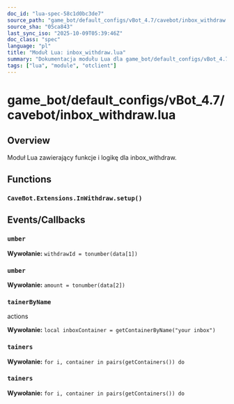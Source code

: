 ```yaml
---
doc_id: "lua-spec-58c1d0bc3de7"
source_path: "game_bot/default_configs/vBot_4.7/cavebot/inbox_withdraw.lua"
source_sha: "05ca843"
last_sync_iso: "2025-10-09T05:39:46Z"
doc_class: "spec"
language: "pl"
title: "Moduł Lua: inbox_withdraw.lua"
summary: "Dokumentacja modułu Lua dla game_bot/default_configs/vBot_4.7/cavebot/inbox_withdraw.lua"
tags: ["lua", "module", "otclient"]
---
```


# game_bot/default_configs/vBot_4.7/cavebot/inbox_withdraw.lua

## Overview

Moduł Lua zawierający funkcje i logikę dla inbox_withdraw.

## Functions

### `CaveBot.Extensions.InWithdraw.setup()`

## Events/Callbacks

### `umber`

**Wywołanie:** `withdrawId = tonumber(data[1])`

### `umber`

**Wywołanie:** `amount = tonumber(data[2])`

### `tainerByName`

actions

**Wywołanie:** `local inboxContainer = getContainerByName("your inbox")`

### `tainers`

**Wywołanie:** `for i, container in pairs(getContainers()) do`

### `tainers`

**Wywołanie:** `for i, container in pairs(getContainers()) do`
